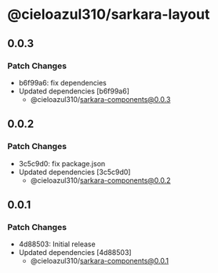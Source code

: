 # @cieloazul310/sarkara-layout

## 0.0.3

### Patch Changes

- b6f99a6: fix dependencies
- Updated dependencies [b6f99a6]
  - @cieloazul310/sarkara-components@0.0.3

## 0.0.2

### Patch Changes

- 3c5c9d0: fix package.json
- Updated dependencies [3c5c9d0]
  - @cieloazul310/sarkara-components@0.0.2

## 0.0.1

### Patch Changes

- 4d88503: Initial release
- Updated dependencies [4d88503]
  - @cieloazul310/sarkara-components@0.0.1
